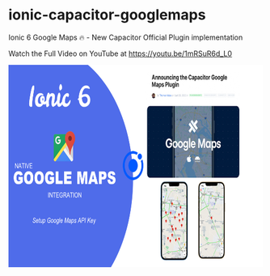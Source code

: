 # ionic-capacitor-googlemaps
 Ionic 6 Google Maps 🔥 - New Capacitor Official Plugin implementation
 
 Watch the Full Video on YouTube at https://youtu.be/1mRSuR6d_L0

<img src="https://github.com/Nykz/ionic-capacitor-googlemaps/blob/main/CAPACITOR%20PLUGIN%20THUMBNAIL.jpg" width="800" height="400" />
 
 

